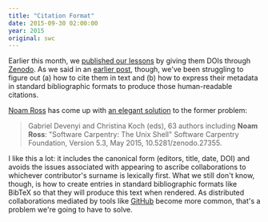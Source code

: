 ```yaml
---
title: "Citation Format"
date: 2015-09-30 02:00:00
year: 2015
original: swc
---
```

<p>
  Earlier this month,
  we <a href="{{site.baseurl}}/blog/2015/09/publishing-our-lessons.html">published our lessons</a>
  by giving them DOIs through <a href="http://zenodo.org">Zenodo</a>.
  As we said in an <a href="{{site.baseurl}}/blog/2015/08/publishing-metadata-and-the-curve.html">earlier post</a>,
  though,
  we've been struggling to figure out
  (a) how to cite them in text
  and (b) how to express their metadata in standard bibliographic formats
  to produce those human-readable citations.
</p>
<p>
  <a href="{{site.baseurl}}/team/#ross.noam">Noam Ross</a> has come up with
  <a href="https://twitter.com/noamross/status/648963898079637504">an elegant solution</a>
  to the former problem:
</p>
<blockquote>
  <p>
    Gabriel Devenyi and Christina Koch (eds),
    63 authors including <strong>Noam Ross</strong>:
    "Software Carpentry: The Unix Shell"
    Software Carpentry Foundation, Version 5.3, May 2015, 10.5281/zenodo.27355.
  </p>
</blockquote>
<p>
  I like this a lot:
  it includes the canonical form (editors, title, date, DOI)
  and avoids the issues associated with appearing to ascribe collaborations to
  whichever contributor's surname is lexically first.
  What we still don't know,
  though,
  is how to create entries in standard bibliographic formats like BibTeX
  so that they will produce this text when rendered.
  As distributed collaborations mediated by tools like <a href="http://github.com">GitHub</a>
  become more common,
  that's a problem we're going to have to solve.
</p>
